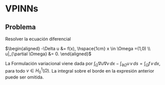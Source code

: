 # VPINNs

## Problema
Resolver la ecuación diferencial

$\begin{aligned}
-\Delta u &= f(x), \hspace{1cm} x \in \Omega =(1,0) \\
u|_{\partial \Omega} &= 0.
\end{aligned}$

La Formulación variacional viene dada por
$\int_{\Omega} \nabla u \nabla v \, dx - \int_{\partial \Omega} u\, v \, ds= \int_{\Omega} f\, v \, dx,$
para todo $v \in H_{0}^{1}(\Omega)$. La integral sobre el borde en la expresión anterior puede ser omitida.
